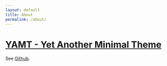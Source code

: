 ```yaml
---
layout: default
title: About
permalink: /about/
---
```


# [YAMT - Yet Another Minimal Theme](https://yamt.netlify.app/)
See [Github](https://github.com/PandaSekh/Jekyll-YAMT).
